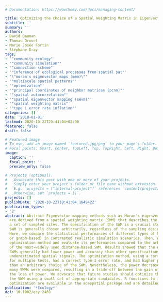 ```yaml
---
# Documentation: https://wowchemy.com/docs/managing-content/

title: Optimizing the Choice of a Spatial Weighting Matrix in Eigenvector-Based Methods
subtitle: ''
summary: ''
authors:
- David Bauman
- Thomas Drouet
- Marie Josée Fortin
- Stéphane Dray
tags:
- '"community ecology"'
- '"community simulation"'
- '"connection scheme"'
- '"inference of ecological processes from spatial pat"'
- "\"moran's eigenvector maps (mem)\""
- '"multiscale spatial patterns"'
- '"optimization"'
- '"principal coordinates of neighbor matrices (pcnm)"'
- '"spatial autocorrelation"'
- '"spatial eigenvector mapping (sevm)"'
- '"spatial weighting matrix"'
- '"type i error rate inflation"'
categories: []
date: '2018-01-01'
lastmod: 2020-10-22T20:41:04+02:00
featured: false
draft: false

# Featured image
# To use, add an image named `featured.jpg/png` to your page's folder.
# Focal points: Smart, Center, TopLeft, Top, TopRight, Left, Right, BottomLeft, Bottom, BottomRight.
image:
  caption: ''
  focal_point: ''
  preview_only: false

# Projects (optional).
#   Associate this post with one or more of your projects.
#   Simply enter your project's folder or file name without extension.
#   E.g. `projects = ["internal-project"]` references `content/project/deep-learning/index.md`.
#   Otherwise, set `projects = []`.
projects: []
publishDate: '2020-10-22T18:41:04.164942Z'
publication_types:
- '2'
abstract: Abstract Eigenvector-mapping methods such as Moran's eigenvector maps (MEM)
  are derived from a spatial weighting matrix (SWM) that describes the relations among
  a set of sampled sites. The specification of the SWM is a crucial step, but the
  SWM is generally chosen arbitrarily, regardless of the sampling design characteristics.
  Here, we compare the statistical performances of different types of SWMs (distance-based
  or graph-based) in contrasted realistic simulation scenarios. Then, we present an
  optimization method and evaluate its performances compared to the arbitrary choice
  of the most-widely used distance-based SWM. Results showed that the distance-based
  SWMs generally had lower power and accuracy than other specifications, and strongly
  underestimated spatial signals. The optimization method, using a correction procedure
  for multiple tests, had a correct type I error rate, and had higher power and accuracy
  than an arbitrary choice of the SWM. Nevertheless, the power decreased when too
  many SWMs were compared, resulting in a trade-off between the gain of accuracy and
  the loss of power. We advocate that future studies should optimize the choice of
  the SWM using a small set of appropriate candidates. R functions to implement the
  optimization are available in the adespatial package and are detailed in a tutorial.
publication: '*Ecology*'
doi: 10.1002/ecy.2469
---
```

